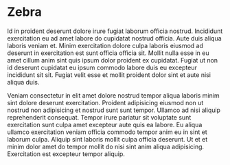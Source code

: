 # Zebra

Id in proident deserunt dolore irure fugiat laborum officia nostrud. Incididunt exercitation eu ad amet labore do cupidatat nostrud officia. Aute duis aliqua laboris veniam et. Minim exercitation dolore culpa laboris eiusmod ad deserunt in exercitation est sunt officia officia sit. Mollit nulla esse in eu amet cillum anim sint quis ipsum dolor proident ex cupidatat. Fugiat ut non id deserunt cupidatat eu ipsum commodo labore duis eu excepteur incididunt sit sit. Fugiat velit esse et mollit proident dolor sint et aute nisi aliqua duis.

Veniam consectetur in elit amet dolore nostrud tempor aliqua laboris minim sint dolore deserunt exercitation. Proident adipisicing eiusmod non ut nostrud non adipisicing et nostrud sunt sunt tempor. Ullamco ad nisi aliquip reprehenderit consequat. Tempor irure pariatur sit voluptate sunt exercitation sunt culpa amet excepteur aute quis ea labore. Eu aliqua ullamco exercitation veniam officia commodo tempor anim eu in sint et laborum culpa. Aliquip sint laboris mollit culpa officia deserunt. Ut et et minim dolor amet do tempor mollit do nisi sint anim aliqua adipisicing. Exercitation est excepteur tempor aliquip.
